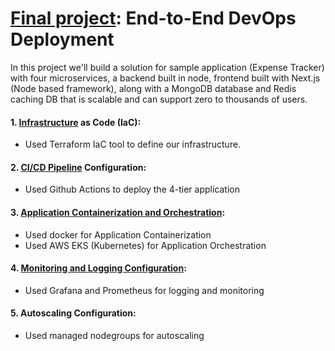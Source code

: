 # [Final project](./PROJECT_REQUIREMENTS.md): End-to-End DevOps Deployment 

In this project we'll build a solution for sample application (Expense Tracker) with four microservices, a backend built in node, frontend built with Next.js (Node based framework), along with a MongoDB database and Redis caching DB that is scalable and can support zero to thousands of users.

#### 1. [Infrastructure](./TERRAFORM_README.md) as Code (IaC):

- Used Terraform IaC tool to define our infrastructure.

#### 2. [CI/CD Pipeline](./CICD_README.md) Configuration:

- Used Github Actions to deploy the 4-tier application

#### 3. [Application Containerization and Orchestration](./K8s_README.md):

- Used docker for Application Containerization
- Used AWS EKS (Kubernetes) for Application Orchestration

#### 4. [Monitoring and Logging Configuration](./monitoring_README.md):

- Used Grafana and Prometheus for logging and monitoring

#### 5. Autoscaling Configuration:

- Used managed nodegroups for autoscaling
